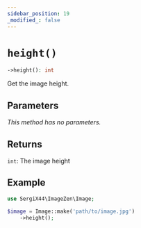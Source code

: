 ```yaml
---
sidebar_position: 19
_modified_: false
---
```

# `height()`

```php
->height(): int
```
Get the image height.

## Parameters

<i>This method has no parameters.</i>

## Returns

`int`: The image height

## Example

```php
use SergiX44\ImageZen\Image;

$image = Image::make('path/to/image.jpg')
    ->height();

```
